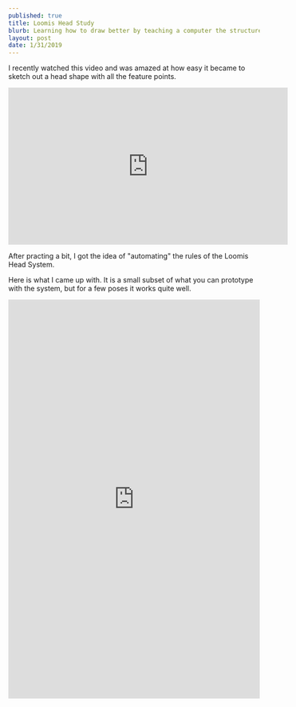 ```yaml
---
published: true
title: Loomis Head Study
blurb: Learning how to draw better by teaching a computer the structure of a head
layout: post
date: 1/31/2019
---
```


I recently watched this video and was amazed at how easy it became to sketch out a head shape with all the feature points.

<div class="video-responsive">
	<iframe width="560" height="315" src="https://www.youtube.com/embed/wAOldLWIDSM" frameborder="0" allow="accelerometer; autoplay; encrypted-media; gyroscope; picture-in-picture" allowfullscreen></iframe>
</div>

After practing a bit, I got the idea of "automating" the rules of the Loomis Head System.

Here is what I came up with. It is a small subset of what you can prototype with the system, but for a few poses it works quite well.

<iframe style="width: 100%; height: 800px;" src="https://jsfiddle.net/fvkq3m4p/embedded/js,result" allowfullscreen="allowfullscreen" frameborder="0"></iframe>
